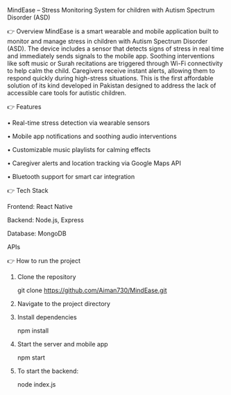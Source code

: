 MindEase – Stress Monitoring System for children with Autism Spectrum Disorder (ASD)


👉 Overview
MindEase is a smart wearable and mobile application built to monitor and manage stress in children with Autism Spectrum Disorder (ASD). The device includes a sensor that detects signs of stress in real time and immediately sends signals to the mobile app. Soothing interventions like soft music or Surah recitations are triggered through Wi-Fi connectivity to help calm the child. Caregivers receive instant alerts, allowing them to respond quickly during high-stress situations. This is the first affordable solution of its kind developed in Pakistan designed to address the lack of accessible care tools for autistic children.

👉 Features

• Real-time stress detection via wearable sensors

• Mobile app notifications and soothing audio interventions

• Customizable music playlists for calming effects

• Caregiver alerts and location tracking via Google Maps API

• Bluetooth support for smart car integration

👉 Tech Stack

Frontend: React Native

Backend: Node.js, Express

Database: MongoDB

APIs

👉 How to run the project

1. Clone the repository
   
   git clone https://github.com/Aiman730/MindEase.git

2. Navigate to the project directory
   
3. Install dependencies
   
   npm install
 
4. Start the server and mobile app
   
   npm start
   
6. To start the backend:

   node index.js

   
    
